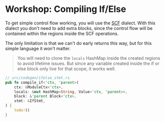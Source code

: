 # Workshop: Compiling If/Else

To get simple control flow working, you will use the [SCF](https://mlir.llvm.org/docs/Dialects/SCFDialect/) dialect.
With this dialect you don't need to add extra blocks, since the control flow will be contained within the regions inside the SCF operations.

The only limitation is that we can't do early returns this way, but for this simple language it won't matter.

> You will need to clone the `locals` HashMap inside the created regions to avoid lifetime issues. But since any variable created
inside the if or else block only live for that scope, it works well.

```rust
// src/codegen/ifelse_stmt.rs
pub fn compile_if<'ctx, 'parent>(
    ctx: &ModuleCtx<'ctx>,
    locals: &mut HashMap<String, Value<'ctx, 'parent>>,
    block: &'parent Block<'ctx>,
    stmt: &IfStmt,
) {
    todo!()
}
```
